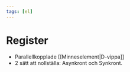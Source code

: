 ```yaml
---
tags: [el]
---
```

# Register
- Parallellkopplade [[Minneselement|D-vippa]]
- 2 sätt att nollställa: Asynkront och Synkront.